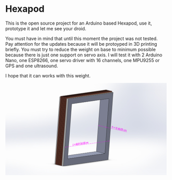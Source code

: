 # Hexapod
This is the open source project for an Arduino based Hexapod, use it, prototype it and let me see your droid.

You must have in mind that until this moment the project was not tested. Pay attention for the updates because it will be protoyped in 3D printing briefly. You must try to reduce the weight on base to minimum possible because there is just one support on servo axis. I will test it with 2 Arduino Nano, one ESP8266, one servo driver with 16 channels, one MPU9255 or GPS and one ultrasound.

I hope that it can works with this weight.




![alt tag](https://github.com/HawKoder/QuadAntenna/blob/master/Antenna.JPG)
